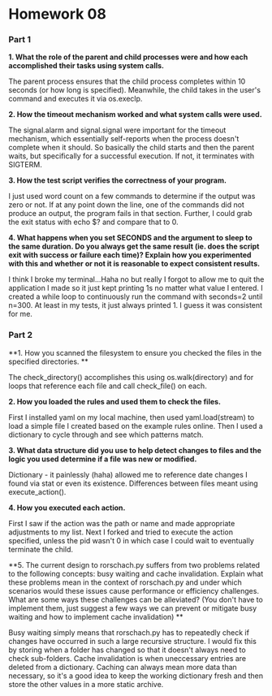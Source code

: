 Homework 08
===========

### Part 1

**1. What the role of the parent and child processes were and how each accomplished their tasks using system calls.**

The parent process ensures that the child process completes within 10 seconds (or how long is specified). Meanwhile, the child takes in the user's command and executes it via os.execlp.

**2. How the timeout mechanism worked and what system calls were used.**

The signal.alarm and signal.signal were important for the timeout mechanism, which essentially self-reports when the process doesn't complete when it should. So basically the child starts and then the parent waits, but specifically for a successful execution. If not, it terminates with SIGTERM.

**3. How the test script verifies the correctness of your program.**

I just used word count on a few commands to determine if the output was zero or not. If at any point down the line, one of the commands did not produce an output, the program fails in that section. Further, I could grab the exit status with echo $? and compare that to 0.

**4. What happens when you set SECONDS and the argument to sleep to the same duration.  Do you always get the same result (ie. does the script exit with success or failure each time)? Explain how you experimented with this and whether or not it is reasonable to expect consistent results.**

I think I broke my terminal...Haha no but really I forgot to allow me to quit the application I made so it just kept printing 1s no matter what value I entered. I created a while loop to continuously run the command with seconds=2 until n=300. At least in my tests, it just always printed 1. I guess it was consistent for me.

### Part 2

**1. How you scanned the filesystem to ensure you checked the files in the specified directories. **

The check_directory() accomplishes this using os.walk(directory) and for loops that reference each file and call check_file() on each.

**2. How you loaded the rules and used them to check the files.**

First I installed yaml on my local machine, then used yaml.load(stream) to load a simple file I created based on the example rules online. Then I used a dictionary to cycle through and see which patterns match.

**3. What data structure did you use to help detect changes to files and the logic you used determine if a file was new or modified.**

Dictionary - it painlessly (haha) allowed me to reference date changes I found via stat or even its existence. Differences between files meant using execute_action().

**4. How you executed each action.**
 
First I saw if the action was the path or name and made appropriate adjustments to my list. Next I forked and tried to execute the action specified, unless the pid wasn't 0 in which case I could wait to eventually terminate the child.

**5. The current design to rorschach.py suffers from two problems related to the following concepts: busy waiting and cache invalidation. Explain what these problems mean in the context of rorschach.py and under which scenarios would these issues cause performance or efficiency challenges. What are some ways these challenges can be alleviated? (You don't have to implement them, just suggest a few ways we can prevent or mitigate busy waiting and how to implement cache invalidation) **

Busy waiting simply means that rorschach.py has to repeatedly check if changes have occurred in such a large recursive structure. I would fix this by storing when a folder has changed so that it doesn't always need to check sub-folders. Cache invalidation is when uneccessary entries are deleted from a dictionary. Caching can always mean more data than necessary, so it's a good idea to keep the working dictionary fresh and then store the other values in a more static archive.

